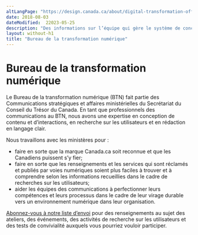 ```yaml
---
altLangPage: "https://design.canada.ca/about/digital-transformation-office.html"
date: 2018-08-03
dateModified:  22023-05-25
description: "Des informations sur l’équipe qui gère le système de conception de Canada.ca et en supervise le contenu."
layout: without-h1
title: "Bureau de la transformation numérique"
---
```

<h1 property="name headline" id="wb-cont" dir="ltr">Bureau de la transformation numérique</h1>
<p>Le Bureau de la transformation numérique (BTN) fait partie des Communications stratégiques et affaires ministérielles du Secrétariat du Conseil du Trésor du Canada. En tant que professionnels des communications au BTN, nous avons une expertise en conception de contenu et d’interactions, en recherche sur les utilisateurs et en rédaction en langage clair.</p>
<p>Nous travaillons avec les ministères pour&nbsp;:</p>
<ul>
  <li>faire en sorte que la marque Canada.ca soit reconnue et que les Canadiens puissent s’y fier; </li>
  <li>faire en sorte que les renseignements et les services qui sont réclamés et publiés par voies numériques soient plus faciles à trouver et à comprendre selon les informations recueillies dans le cadre de recherches sur les utilisateurs;</li>
  <li>aider les équipes des communications à perfectionner leurs compétences et leurs processus dans le cadre de leur virage durable vers un environnement numérique dans leur organisation. </li>
</ul>
<p><a href="{{ site.urlblogue }}/pages/inscrire.html">Abonnez-vous à notre liste d’envoi</a> pour des renseignements au sujet des ateliers, des événements, des activités de recherche sur les utilisateurs et des tests de convivialité auxquels vous pourriez vouloir participer.</p>
